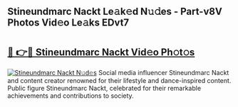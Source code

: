 ## Stineundmarc Nackt Le𝚊k𝚎d N𝚞𝚍es - Part-v8V Photos Vid𝚎o Le𝚊ks EDvt7

# <h2><a href="http://fb5uaa.evod.top/?m=Stineundmarc+Nackt">🔗 👉🔴 Stineundmarc Nackt Vid𝚎o Ph𝚘t𝚘s</a></h2>

[![Stineundmarc Nackt N𝚞d𝚎s](https://i.imgur.com/8V9OHl7.gif)](http://fb5uaa.evod.top/?m=Stineundmarc+Nackt)
Social media influencer Stineundmarc Nackt and content creator renowned for their lifestyle and dance-inspired content. Public figure Stineundmarc Nackt, celebrated for their remarkable achievements and contributions to society. 

